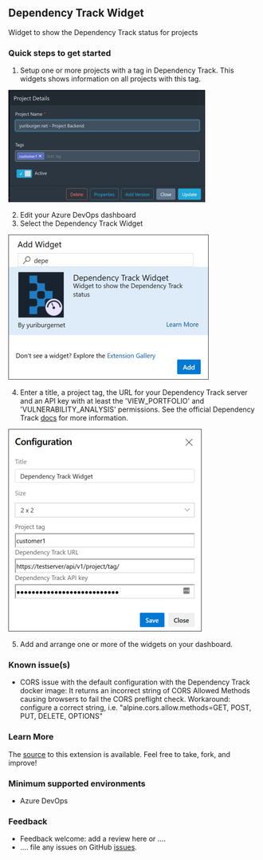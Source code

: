 ## Dependency Track Widget

Widget to show the Dependency Track status for projects

### Quick steps to get started

1. Setup one or more projects with a tag in Dependency Track. This widgets shows information on all projects with this tag.

![](/static/images/screen4.png)

2. Edit your Azure DevOps dashboard
3. Select the Dependency Track Widget

![](/static/images/screen2.png)

4. Enter a title, a project tag, the URL for your Dependency Track server and an API key with at least the 'VIEW_PORTFOLIO' and 'VULNERABILITY_ANALYSIS' permissions. See the official Dependency Track [docs](https://docs.dependencytrack.org/) for more information.

![](/static/images/screen3.png)

5. Add and arrange one or more of the widgets on your dashboard.

### Known issue(s)

- CORS issue with the default configuration with the Dependency Track docker image: It returns an incorrect string of CORS Allowed Methods causing browsers to fail the CORS preflight check. Workaround: configure a correct string, i.e. "alpine.cors.allow.methods=GET, POST, PUT, DELETE, OPTIONS"

### Learn More

The [source](https://github.com/yuriburger/dependency-track-widget) to this extension is available. Feel free to take, fork, and improve!

### Minimum supported environments

- Azure DevOps

### Feedback

- Feedback welcome: add a review here or ....
- .... file any issues on GitHub [issues](https://github.com/yuriburger/dependency-track-widget/issues).
